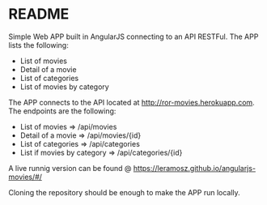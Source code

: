 # README

Simple Web APP built in AngularJS connecting to an API RESTFul. The APP lists the following:

- List of movies
- Detail of a movie
- List of categories
- List of movies by category

The APP connects to the API located at http://ror-movies.herokuapp.com. The endpoints are the following:

- List of movies => /api/movies
- Detail of a movie => /api/movies/{id}
- List of categories => /api/categories
- List if movies by category => /api/categories/{id}

A live runnig version can be found @ https://leramosz.github.io/angularjs-movies/#/

Cloning the repository should be enough to make the APP run locally.

